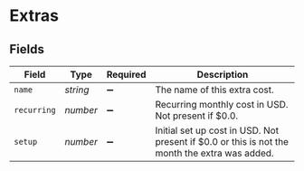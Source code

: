 # Extras


## Fields

| Field                                                                                         | Type                                                                                          | Required                                                                                      | Description                                                                                   |
| --------------------------------------------------------------------------------------------- | --------------------------------------------------------------------------------------------- | --------------------------------------------------------------------------------------------- | --------------------------------------------------------------------------------------------- |
| `name`                                                                                        | *string*                                                                                      | :heavy_minus_sign:                                                                            | The name of this extra cost.                                                                  |
| `recurring`                                                                                   | *number*                                                                                      | :heavy_minus_sign:                                                                            | Recurring monthly cost in USD. Not present if $0.0.                                           |
| `setup`                                                                                       | *number*                                                                                      | :heavy_minus_sign:                                                                            | Initial set up cost in USD. Not present if $0.0 or this is not the month the extra was added. |